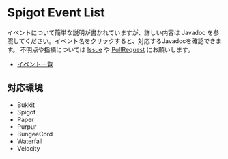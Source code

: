 # Spigot Event List

イベントについて簡単な説明が書かれていますが、詳しい内容は Javadoc を参照してください。イベント名をクリックすると、対応するJavadocを確認できます。
不明点や指摘については [Issue](https://github.com/sya-ri/spigot-event-list/issues) や [PullRequest](https://github.com/sya-ri/spigot-event-list/pulls) にお願いします。

- [イベント一覧](https://spigot-event-list.s7a.dev)

## 対応環境

- Bukkit
- Spigot
- Paper
- Purpur
- BungeeCord
- Waterfall
- Velocity
